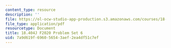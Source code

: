 ```yaml
---
content_type: resource
description: ''
file: https://ol-ocw-studio-app-production.s3.amazonaws.com/courses/18-404j-theory-of-computation-fall-2020/7a9d619f696056543aef2ea4df51c7ef_MIT18_404f20_hw6.pdf
file_type: application/pdf
resourcetype: Document
title: 18.404J F2020 Problem Set 6
uid: 7a9d619f-6960-5654-3aef-2ea4df51c7ef
---
```


